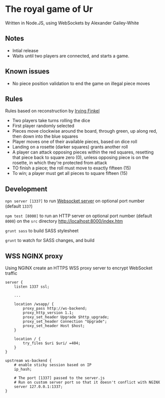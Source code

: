 # The royal game of Ur
Written in Node.JS, using WebSockets by Alexander Gailey-White

## Notes

* Intial release
* Waits until two players are connected, and starts a game.

## Known issues

* No piece position validation to end the game on illegal piece moves

## Rules

Rules based on reconstruction by [Irving Finkel](https://en.wikipedia.org/wiki/Irving_Finkel)

* Two players take turns rolling the dice
* First player randomly selected
* Pieces move clockwise around the board, through green, up along red, then down into the blue squares
* Player moves one of their available pieces, based on dice roll
* Landing on a rosette (darker squares) grants another roll
* A player can attack opposing pieces within the red squares, resetting that piece back to square zero (0), unless opposing piece is on the rosette, in which they're protected from attack
* TO finish a piece; the roll must move to exactly fifteen (15)
* To win; a player must get all pieces to square fifteen (15)

## Development

`npn server [1337]` to run [Websocket server](../blob/master/server.js) on optional port number (default `1337`)

`npm test [8000]` to run an HTTP server on optional port number (default `8000`) on the `src` directory <http://localhost:8000/index.htm>

`grunt sass` to build SASS stylesheet

`grunt` to watch for SASS changes, and build

## WSS NGINX proxy
Using NGINX create an HTTPS WSS proxy server to encrypt WebSocket traffic
```
server {
    listen 1337 ssl;
    
    ...
    
    location /wsapp/ {
        proxy_pass http://ws-backend;
        proxy_http_version 1.1;
        proxy_set_header Upgrade $http_upgrade;
        proxy_set_header Connection "Upgrade";
        proxy_set_header Host $host;
    }
    
    location / {
        try_files $uri $uri/ =404;
    }
}

upstream ws-backend {
    # enable sticky session based on IP
    ip_hash;

    # The port [1337] passed to the server.js
    # Run on custom server port so that it doesn't conflict with NGINX
    server 127.0.0.1:1337;
}
```